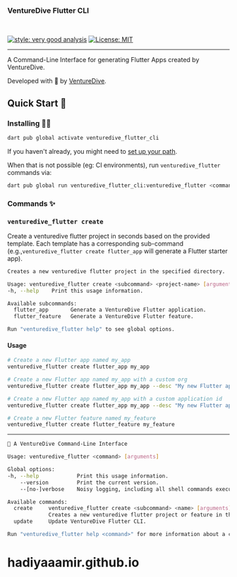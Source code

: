 ### VentureDive Flutter CLI

<br clear="left"/>

[![style: very good analysis][very_good_analysis_badge]][very_good_analysis_link]
[![License: MIT][license_badge]][license_link]

---

A Command-Line Interface for generating Flutter Apps created by VentureDive.

Developed with 💙 by [VentureDive][venturedive_link].

## Quick Start 🚀

### Installing 🧑‍💻

```sh
dart pub global activate venturedive_flutter_cli
```

If you haven't already, you might need to [set up your path][path_setup_link].

When that is not possible (eg: CI environments), run `venturedive_flutter` commands via:

```sh
dart pub global run venturedive_flutter_cli:venturedive_flutter <command> <args>
```

### Commands ✨

### `venturedive_flutter create`

Create a venturedive flutter project in seconds based on the provided template. Each template has a corresponding sub-command (e.g.,`venturedive_flutter create flutter_app` will generate a Flutter starter app).

```sh
Creates a new venturedive flutter project in the specified directory.

Usage: venturedive_flutter create <subcommand> <project-name> [arguments]
-h, --help    Print this usage information.

Available subcommands:
  flutter_app       Generate a VentureDive Flutter application.
  flutter_feature   Generate a VentureDive Flutter feature.

Run "venturedive_flutter help" to see global options.
```

#### Usage

```sh
# Create a new Flutter app named my_app
venturedive_flutter create flutter_app my_app

# Create a new Flutter app named my_app with a custom org
venturedive_flutter create flutter_app my_app --desc "My new Flutter app" --org "com.custom.org"

# Create a new Flutter app named my_app with a custom application id
venturedive_flutter create flutter_app my_app --desc "My new Flutter app" --application-id "com.custom.app.id"

# Create a new Flutter feature named my_feature
venturedive_flutter create flutter_feature my_feature

```

---

```sh
🦄 A VentureDive Command-Line Interface

Usage: venturedive_flutter <command> [arguments]

Global options:
-h, --help            Print this usage information.
    --version         Print the current version.
    --[no-]verbose    Noisy logging, including all shell commands executed.

Available commands:
  create     venturedive_flutter create <subcommand> <name> [arguments]
             Creates a new venturedive flutter project or feature in the specified directory.
  update     Update VentureDive Flutter CLI.

Run "venturedive_flutter help <command>" for more information about a command.
```

[license_badge]: https://img.shields.io/badge/license-MIT-blue.svg
[license_link]: https://opensource.org/licenses/MIT
[very_good_analysis_badge]: https://img.shields.io/badge/style-very_good_analysis-B22C89.svg
[very_good_analysis_link]: https://pub.dev/packages/very_good_analysis
[venturedive_link]: https://venturedive.com
[path_setup_link]: https://dart.dev/tools/pub/cmd/pub-global#running-a-script-from-your-path
# hadiyaaamir.github.io
